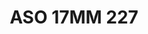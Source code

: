 ---
title: ASO 17MM 227
date: 
draft: false

# descripcion
description : Anillo de plata 925.

materials: Plata 942

color: 

dimensions: 17mm diámetro

code: 05-23-1616

type: "Anillos"

categories: []

price: $11.250,00

price_eftvo: $9.560,00

# Images
# first image will be shown in the product page
images:
  # - image: "images/path_to_image"
  # La ubicacion de las imagenes es imagenes/Anillos/Anillos.Solo Plata/05-23-1616-aso-17mm-227
  - image: "./images/anillos/solo_plata/05-23-1616-aso-17mm-227.jpg"
---